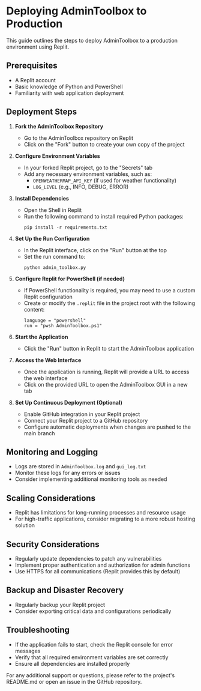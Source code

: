 # Deploying AdminToolbox to Production

This guide outlines the steps to deploy AdminToolbox to a production environment using Replit.

## Prerequisites

- A Replit account
- Basic knowledge of Python and PowerShell
- Familiarity with web application deployment

## Deployment Steps

1. **Fork the AdminToolbox Repository**
   - Go to the AdminToolbox repository on Replit
   - Click on the "Fork" button to create your own copy of the project

2. **Configure Environment Variables**
   - In your forked Replit project, go to the "Secrets" tab
   - Add any necessary environment variables, such as:
     - `OPENWEATHERMAP_API_KEY` (if used for weather functionality)
     - `LOG_LEVEL` (e.g., INFO, DEBUG, ERROR)

3. **Install Dependencies**
   - Open the Shell in Replit
   - Run the following command to install required Python packages:
     ```
     pip install -r requirements.txt
     ```

4. **Set Up the Run Configuration**
   - In the Replit interface, click on the "Run" button at the top
   - Set the run command to:
     ```
     python admin_toolbox.py
     ```

5. **Configure Replit for PowerShell (if needed)**
   - If PowerShell functionality is required, you may need to use a custom Replit configuration
   - Create or modify the `.replit` file in the project root with the following content:
     ```
     language = "powershell"
     run = "pwsh AdminToolbox.ps1"
     ```

6. **Start the Application**
   - Click the "Run" button in Replit to start the AdminToolbox application

7. **Access the Web Interface**
   - Once the application is running, Replit will provide a URL to access the web interface
   - Click on the provided URL to open the AdminToolbox GUI in a new tab

8. **Set Up Continuous Deployment (Optional)**
   - Enable GitHub integration in your Replit project
   - Connect your Replit project to a GitHub repository
   - Configure automatic deployments when changes are pushed to the main branch

## Monitoring and Logging

- Logs are stored in `AdminToolbox.log` and `gui_log.txt`
- Monitor these logs for any errors or issues
- Consider implementing additional monitoring tools as needed

## Scaling Considerations

- Replit has limitations for long-running processes and resource usage
- For high-traffic applications, consider migrating to a more robust hosting solution

## Security Considerations

- Regularly update dependencies to patch any vulnerabilities
- Implement proper authentication and authorization for admin functions
- Use HTTPS for all communications (Replit provides this by default)

## Backup and Disaster Recovery

- Regularly backup your Replit project
- Consider exporting critical data and configurations periodically

## Troubleshooting

- If the application fails to start, check the Replit console for error messages
- Verify that all required environment variables are set correctly
- Ensure all dependencies are installed properly

For any additional support or questions, please refer to the project's README.md or open an issue in the GitHub repository.
